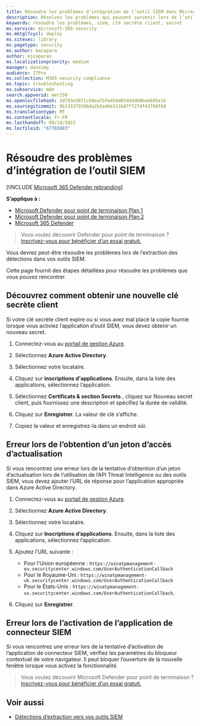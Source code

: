 ```yaml
---
title: Résoudre les problèmes d’intégration de l’outil SIEM dans Microsoft Defender pour point de terminaison
description: Résolvez les problèmes qui peuvent survenir lors de l’utilisation des outils SIEM avec Microsoft Defender pour point de terminaison.
keywords: résoudre les problèmes, siem, clé secrète client, secret
ms.service: microsoft-365-security
ms.mktglfcycl: deploy
ms.sitesec: library
ms.pagetype: security
ms.author: macapara
author: mjcaparas
ms.localizationpriority: medium
manager: dansimp
audience: ITPro
ms.collection: M365-security-compliance
ms.topic: troubleshooting
ms.subservice: mde
search.appverid: met150
ms.openlocfilehash: 2d703e3071cb9ea7bfe454d054d4d68beb695e1b
ms.sourcegitcommit: 9b133379196da2b3a4bb311b07ff274f43780f68
ms.translationtype: MT
ms.contentlocale: fr-FR
ms.lasthandoff: 09/14/2022
ms.locfileid: "67703883"
---
```

# <a name="troubleshoot-siem-tool-integration-issues"></a>Résoudre des problèmes d’intégration de l’outil SIEM

[!INCLUDE [Microsoft 365 Defender rebranding](../../includes/microsoft-defender.md)]


**S’applique à :**
- [Microsoft Defender pour point de terminaison Plan 1](https://go.microsoft.com/fwlink/p/?linkid=2154037)
- [Microsoft Defender pour point de terminaison Plan 2](https://go.microsoft.com/fwlink/p/?linkid=2154037)
- [Microsoft 365 Defender](https://go.microsoft.com/fwlink/?linkid=2118804)


> Vous voulez découvrir Defender pour point de terminaison ? [Inscrivez-vous pour bénéficier d’un essai gratuit.](https://signup.microsoft.com/create-account/signup?products=7f379fee-c4f9-4278-b0a1-e4c8c2fcdf7e&ru=https://aka.ms/MDEp2OpenTrial?ocid=docs-wdatp-pullalerts-abovefoldlink)

Vous devrez peut-être résoudre les problèmes lors de l’extraction des détections dans vos outils SIEM.

Cette page fournit des étapes détaillées pour résoudre les problèmes que vous pouvez rencontrer.

## <a name="learn-how-to-get-a-new-client-secret"></a>Découvrez comment obtenir une nouvelle clé secrète client

Si votre clé secrète client expire ou si vous avez mal placé la copie fournie lorsque vous activiez l’application d’outil SIEM, vous devez obtenir un nouveau secret.

1. Connectez-vous au [portail de gestion Azure](https://portal.azure.com).

2. Sélectionnez **Azure Active Directory**.

3. Sélectionnez votre locataire.

4. Cliquez sur **inscriptions d'applications**. Ensuite, dans la liste des applications, sélectionnez l’application.

5. Sélectionnez **Certificats & section Secrets** , cliquez sur Nouveau secret client, puis fournissez une description et spécifiez la durée de validité.

6. Cliquez sur **Enregistrer**. La valeur de clé s’affiche.

7. Copiez la valeur et enregistrez-la dans un endroit sûr.

## <a name="error-when-getting-a-refresh-access-token"></a>Erreur lors de l’obtention d’un jeton d’accès d’actualisation

Si vous rencontrez une erreur lors de la tentative d’obtention d’un jeton d’actualisation lors de l’utilisation de l’API Threat Intelligence ou des outils SIEM, vous devez ajouter l’URL de réponse pour l’application appropriée dans Azure Active Directory.

1. Connectez-vous au [portail de gestion Azure](https://ms.portal.azure.com).

2. Sélectionnez **Azure Active Directory**.

3. Sélectionnez votre locataire.

4. Cliquez sur **Inscriptions d’applications**. Ensuite, dans la liste des applications, sélectionnez l’application.

5. Ajoutez l’URL suivante :
   - Pour l’Union européenne : `https://winatpmanagement-eu.securitycenter.windows.com/UserAuthenticationCallback`
   - Pour le Royaume-Uni : `https://winatpmanagement-uk.securitycenter.windows.com/UserAuthenticationCallback`
   - Pour le États-Unis : `https://winatpmanagement-us.securitycenter.windows.com/UserAuthenticationCallback`.

6. Cliquez sur **Enregistrer**.

## <a name="error-while-enabling-the-siem-connector-application"></a>Erreur lors de l’activation de l’application de connecteur SIEM

Si vous rencontrez une erreur lors de la tentative d’activation de l’application de connecteur SIEM, vérifiez les paramètres du bloqueur contextuel de votre navigateur. Il peut bloquer l’ouverture de la nouvelle fenêtre lorsque vous activez la fonctionnalité.

> Vous voulez découvrir Microsoft Defender pour point de terminaison ? [Inscrivez-vous pour bénéficier d’un essai gratuit.](https://signup.microsoft.com/create-account/signup?products=7f379fee-c4f9-4278-b0a1-e4c8c2fcdf7e&ru=https://aka.ms/MDEp2OpenTrial?ocid=docs-wdatp-troubleshootsiem-belowfoldlink)

## <a name="related-topics"></a>Voir aussi

- [Détections d’extraction vers vos outils SIEM](configure-siem.md)


